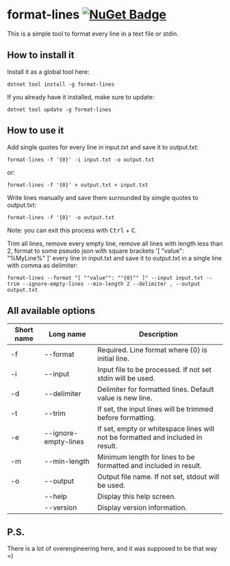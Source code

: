 # format-lines [![NuGet Badge](https://buildstats.info/nuget/format-lines)](https://www.nuget.org/packages/format-lines/)

This is a simple tool to format every line in a text file or stdin.


## How to install it

Install it as a global tool here:

```
dotnet tool install -g format-lines
```

If you already have it installed, make sure to update:

```
dotnet tool update -g format-lines
```


## How to use it

Add single quotes for every line in input.txt and save it to output.txt:

```console
format-lines -f '{0}' -i input.txt -o output.txt
```

or:

```console
format-lines -f '{0}' > output.txt < input.txt
```

Write lines manually and save them surrounded by simgle quotes to output.txt:

```console
format-lines -f '{0}' -o output.txt
```

Note: you can exit this process with <kbd>Ctrl</kbd> + <kbd>C</kbd>.


Trim all lines, remove every empty line, remove all lines with length less than 2, format to some pseudo json with square brackets '[ "value": "%MyLine%" ]' every line in input.txt and save it to output.txt in a single line with comma as delimiter:

```console
format-lines --format "[ ""value"": ""{0}"" ]" --input input.txt --trim --ignore-empty-lines --min-length 2 --delimiter , --output output.txt
```


## All available options

| Short name        | Long name            | Description                                                                     |
| ----------------- | -------------------- | ------------------------------------------------------------------------------- |
| -f                | --format             | Required. Line format where {0} is initial line.                                |
| -i                | --input              | Input file to be processed. If not set stdin will be used.                      |
| -d                | --delimiter          | Delimiter for formatted lines. Default value is new line.                       |
| -t                | --trim               | If set, the input lines will be trimmed before formatting.                      |
| -e                | --ignore-empty-lines | If set, empty or whitespace lines will not be formatted and included in result. |
| -m                | --min-length         | Minimum length for lines to be formatted and included in result.                |
| -o                | --output             | Output file name. If not set, stdout will be used.                              |
|                   | --help               | Display this help screen.                                                       |
|                   | --version            | Display version information.                                                    |


## P.S.

There is a lot of overengineering here, and it was supposed to be that way =) 
